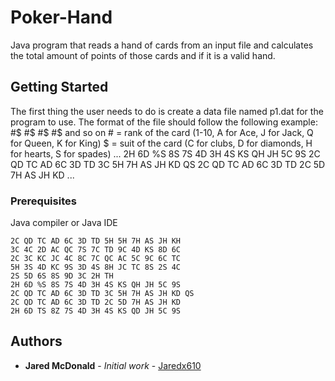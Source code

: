 # Poker-Hand
Java program that reads a hand of cards from an input file and calculates the total amount of points of those cards and if it is a valid hand.
## Getting Started

The first thing the user needs to do is create a data file named p1.dat for the program to use. The format of the file should follow the following example:
  #$ #$ #$ #$ and so on
      # = rank of the card (1-10, A for Ace, J for Jack, Q for Queen, K for King)
      $ = suit of the card (C for clubs, D for diamonds, H for hearts, S for spades)
...
2H 6D %S 8S 7S 4D 3H 4S KS QH JH 5C 9S
2C QD TC AD 6C 3D TD 3C 5H 7H AS JH KD QS
2C QD TC AD 6C 3D TD 2C 5D 7H AS JH KD
...

### Prerequisites

Java compiler or Java IDE

```
2C QD TC AD 6C 3D TD 5H 5H 7H AS JH KH
3C 4C 2D AC QC 7S 7C TD 9C 4D KS 8D 6C
2C 3C KC JC 4C 8C 7C QC AC 5C 9C 6C TC
5H 3S 4D KC 9S 3D 4S 8H JC TC 8S 2S 4C
2S 5D 6S 8S 9D 3C 2H TH
2H 6D %S 8S 7S 4D 3H 4S KS QH JH 5C 9S
2C QD TC AD 6C 3D TD 3C 5H 7H AS JH KD QS
2C QD TC AD 6C 3D TD 2C 5D 7H AS JH KD
2H 6D TS 8Z 7S 4D 3H 4S KS QD JH 5C 9S
```
## Authors

* **Jared McDonald** - *Initial work* - [Jaredx610](https://github.com/Jaredx610)
